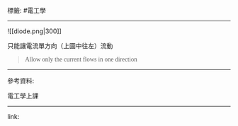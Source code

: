標籤: #電工學 

---

![[diode.png|300]]

只能讓電流單方向（上圖中往左）流動

> <font face = "serif">Allow only the current flows in one direction</font>

---

參考資料:

電工學上課

---

link:

